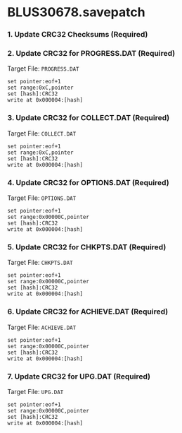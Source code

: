 # BLUS30678.savepatch

### 1.  Update CRC32 Checksums (Required)
### 2. Update CRC32 for PROGRESS.DAT (Required)

Target File: `PROGRESS.DAT`

```
set pointer:eof+1
set range:0xC,pointer
set [hash]:CRC32
write at 0x000004:[hash]
```

### 3. Update CRC32 for COLLECT.DAT (Required)

Target File: `COLLECT.DAT`

```
set pointer:eof+1
set range:0xC,pointer
set [hash]:CRC32
write at 0x000004:[hash]
```

### 4. Update CRC32 for OPTIONS.DAT (Required)

Target File: `OPTIONS.DAT`

```
set pointer:eof+1
set range:0x00000C,pointer
set [hash]:CRC32
write at 0x000004:[hash]
```

### 5. Update CRC32 for CHKPTS.DAT (Required)

Target File: `CHKPTS.DAT`

```
set pointer:eof+1
set range:0x00000C,pointer
set [hash]:CRC32
write at 0x000004:[hash]
```

### 6. Update CRC32 for ACHIEVE.DAT (Required)

Target File: `ACHIEVE.DAT`

```
set pointer:eof+1
set range:0x00000C,pointer
set [hash]:CRC32
write at 0x000004:[hash]
```

### 7. Update CRC32 for UPG.DAT (Required)

Target File: `UPG.DAT`

```
set pointer:eof+1
set range:0x00000C,pointer
set [hash]:CRC32
write at 0x000004:[hash]
```

